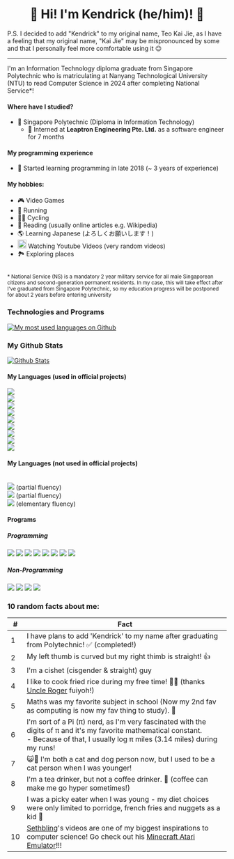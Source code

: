 <h1 align="center">👋 Hi! I'm Kendrick (he/him)! 👋</h1>

P.S. I decided to add "Kendrick" to my original name, Teo Kai Jie, as I have a feeling that my original name, "Kai Jie" may be mispronounced by some and that I personally feel more comfortable using it 😉
<hr>
I'm an Information Technology diploma graduate from Singapore Polytechnic who is matriculating at Nanyang Technological University (NTU) to read Computer Science in 2024 after completing National Service*!

#### Where have I studied?
- 🏫  Singapore Polytechnic (Diploma in Information Technology)
  - 🏢 Interned at <strong>Leaptron Engineering Pte. Ltd.</strong> as a software engineer for 7 months
#### My programming experience
- 📅  Started learning programming in late 2018 (~ 3 years of experience)
#### My hobbies:
- 🎮  Video Games
- 🏃  Running
- 🚴‍♂️  Cycling
- 📖  Reading (usually online articles e.g. Wikipedia)
- 🌎  Learning Japanese (よろしくお願いします！)
- <img width="20px" src="https://user-images.githubusercontent.com/54231827/110572301-1b69e600-8194-11eb-88e5-c20d2e855794.png"/>   Watching Youtube Videos (very random videos)
- 🏞 Exploring places
<br>
<sup>* National Service (NS) is a mandatory 2 year military service for all male Singaporean citizens and second-generation permanent residents. In my case, this will take effect after I've graduated from Singapore Polytechnic, so my education progress will be postponed for about 2 years before entering university</sup>

### Technologies and Programs

[![My most used languages on Github](https://github-readme-stats.vercel.app/api/top-langs/?username=pixelhypercube)](https://github.com/pixelhypercube/github-readme-stats)

### My Github Stats
[![Github Stats](https://github-readme-stats.vercel.app/api?username=pixelhypercube&show_icons=true&theme=dark)](https://github.com/anuraghazra/github-readme-stats)

#### My Languages (used in official projects)
![](https://img.shields.io/badge/Web-HTML-informational?style=flat&logo=html5&logoColor=white&color=00b078)
<br>![](https://img.shields.io/badge/Web-CSS-informational?style=flat&logo=css3&logoColor=white&color=00b078)
<br>![](https://img.shields.io/badge/Code-Javascript-informational?style=flat&logo=javascript&logoColor=white&color=cc00dd)
<br>![](https://img.shields.io/badge/Code-Python-informational?style=flat&logo=python&logoColor=white&color=cc00dd)
<br>![](https://img.shields.io/badge/Code-Java-informational?style=flat&logo=java&logoColor=white&color=cc00dd)
<br>![](https://img.shields.io/badge/Code-C%23-informational?style=flat&logo=c-sharp&logoColor=white&color=cc00dd)
<br>![](https://img.shields.io/badge/DB-MySQL-informational?style=flat&logo=mysql&logoColor=white&color=00598c)
<br>![](https://img.shields.io/badge/DB-Microsoft%20SQL%20Server-informational?style=flat&logo=microsoft-sql-server&logoColor=white&color=00598c)
<br>![](https://img.shields.io/badge/DB-PostgreSQL-informational?style=flat&logo=postgresql&logoColor=white&color=00598c)

#### My Languages (not used in official projects)
<br>![](https://img.shields.io/badge/Code-C++-informational?style=flat&logo=c%2B%2B&logoColor=white&color=cc00dd) (partial fluency)
<br>![](https://img.shields.io/badge/Code-C-informational?style=flat&logo=c&logoColor=white&color=cc00dd) (partial fluency)
<br>![](https://img.shields.io/badge/Console-Shell-informational?style=flat&logo=windows-terminal&logoColor=white&color=cc00dd) (elementary fluency)

#### Programs

##### Programming
![](https://img.shields.io/badge/Visual%20Studio%20Code-informational?style=flat&logo=visual-studio-code&logoColor=white&color=381e6e)
![](https://img.shields.io/badge/Android%20Studio-informational?style=flat&logo=android-studio&logoColor=white&color=381e6e)
![](https://img.shields.io/badge/MySQL%20Workbench-informational?style=flat&logo=mysql&logoColor=white&color=381e6e)
![](https://img.shields.io/badge/Microsoft%20SQL%20Server%20Management%20Studio-informational?style=flat&logo=microsoft-sql-server&logoColor=white&color=381e6e)
![](https://img.shields.io/badge/Visual%20Studio-informational?style=flat&logo=visual-studio&logoColor=white&color=381e6e)
![](https://img.shields.io/badge/Ubuntu-informational?style=flat&logo=ubuntu&logoColor=white&color=381e6e)
![](https://img.shields.io/badge/Eclipse-informational?style=flat&logo=eclipse&logoColor=white&color=381e6e)
![](https://img.shields.io/badge/Netbeans-informational?style=flat&logo=apache-netbeans-ide&logoColor=white&color=381e6e)


##### Non-Programming

![](https://img.shields.io/badge/Adobe%20XD-informational?style=flat&logo=adobe-xd&logoColor=white&color=bf004d)
![](https://img.shields.io/badge/Microsoft%20Word-informational?style=flat&logo=microsoft-word&logoColor=white&color=bf004d)
![](https://img.shields.io/badge/Microsoft%20Excel-informational?style=flat&logo=microsoft-excel&logoColor=white&color=bf004d)
![](https://img.shields.io/badge/Microsoft%20Powerpoint-informational?style=flat&logo=microsoft-powerpoint&logoColor=white&color=bf004d)

### 10 random facts about me:
| #  | Fact |
| ------------- | ------------- |
| 1  | I have plans to add 'Kendrick' to my name after graduating from Polytechnic! ✅ (completed!)  |
| 2  | My left thumb is curved but my right thimb is straight! 👍 |
| 3  | I'm a cishet (cisgender & straight) guy |
| 4  | I like to cook fried rice during my free time! 🧑‍🍳 (thanks [Uncle Roger](https://www.youtube.com/c/mrnigelng) fuiyoh!) |
| 5  | Maths was my favorite subject in school (Now my 2nd fav as computing is now my fav thing to study). 🧮 |
| 6  | I'm sort of a Pi (π) nerd, as I'm very fascinated with the digits of π and it's my favorite mathematical constant. <br> - Because of that, I usually log π miles (3.14 miles) during my runs! |
| 7  |😺🐶 I'm both a cat and dog person now, but I used to be a cat person when I was younger! |
| 8  | I'm a tea drinker, but not a coffee drinker. 🍵 (coffee can make me go hyper sometimes!) |
| 9  | I was a picky eater when I was young - my diet choices were only limited to porridge, french fries and nuggets as a kid 🍟 |
| 10 | [Sethbling](https://www.youtube.com/channel/UC8aG3LDTDwNR1UQhSn9uVrw)'s videos are one of my biggest inspirations to computer science! Go check out his [Minecraft Atari Emulator](https://www.youtube.com/watch?v=mq7T5_xH24M)!!! |

<!--
**pixelhypercube/pixelhypercube** is a ✨ _special_ ✨ repository because its `README.md` (this file) appears on your GitHub profile.

Here are some ideas to get you started:

- 🔭 I’m currently working on mini projects and school work
- 🌱 I’m currently learning anything there is to find
- 👯 I’m looking to collaborate on other passionate developers
- 🤔 I’m looking for help with ...
- 💬 Ask me about ...
- 📫 How to reach me: ...
- 😄 Pronouns: ...
- ⚡ Fun fact: ...
-->
